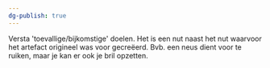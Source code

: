 ```yaml
---
dg-publish: true
---
```

Versta 'toevallige/bijkomstige' doelen. Het is een nut naast het nut waarvoor het artefact origineel was voor gecreëerd. Bvb. een neus dient voor te ruiken, maar je kan er ook je bril opzetten.
